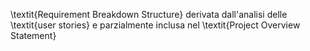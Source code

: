 \textit{Requirement Breakdown Structure} derivata dall'analisi delle \textit{user stories} e parzialmente inclusa nel \textit{Project Overview Statement}  